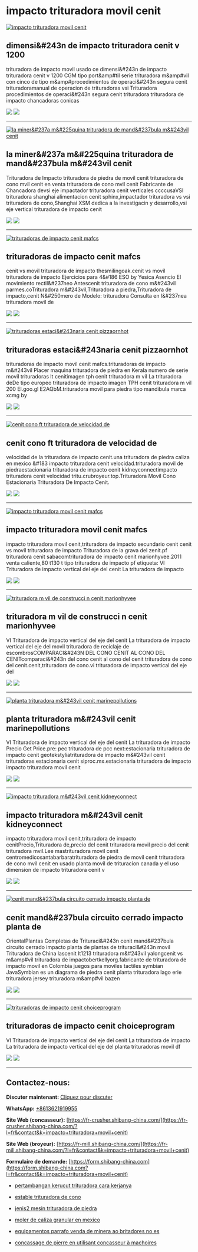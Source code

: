 # impacto trituradora movil cenit

<a href="https://swt.shibang-china.com/?l=fr&img&k=impacto+trituradora+movil+cenit" target="_blank">![impacto trituradora movil cenit](http://static.shibang-china.com/all-800x300/699.jpg)</a>

## dimensi&#243n de impacto trituradora cenit v 1200
trituradora de impacto movil usado ce dimensi&#243n de impacto trituradora cenit v 1200 CGM tipo port&amp#til serie trituradora m&amp#vil con cinco de tipo m&amp#procedimientos de operaci&#243n segura cenit trituradoramanual de operacion de trituradoras vsi Trituradora procedimientos de operaci&#243n segura cenit trituradora trituradora de impacto chancadoras conicas


<a href="https://whatsapp.shibangsoft.com/WhatsApp.php" target="_blank" title="WhatsApp">![](http://static.shibang-china.com/icon/whatsapp.png)</a> <a href="https://swt.shibang-china.com/?l=fr&icon&k=impacto+trituradora+movil+cenit" target="_blank">![](http://static.shibang-china.com/icon/chat-fr.png)</a>

---

<a href="https://swt.shibang-china.com/?l=fr&img&k=impacto+trituradora+movil+cenit" target="_blank">![la miner&#237a m&#225quina trituradora de mand&#237bula m&#243vil cenit](http://static.shibang-china.com/all-800x300/430.jpg)</a>

## la miner&#237a m&#225quina trituradora de mand&#237bula m&#243vil cenit
Trituradora de Impacto trituradora de piedra de movil cenit trituradora de cono mvil cenit en venta trituradora de cono mvil cenit Fabricante de Chancadora devsi eje impactador trituradora cenit verticales ccccusaVSI trituradora shanghai alimentacion cenit sphinx,impactador trituradora vs vsi trituradora de cono,Shanghai XSM dedica a la investigacin y desarrollo,vsi eje vertical trituradora de impacto cenit


<a href="https://whatsapp.shibangsoft.com/WhatsApp.php" target="_blank" title="WhatsApp">![](http://static.shibang-china.com/icon/whatsapp.png)</a> <a href="https://swt.shibang-china.com/?l=fr&icon&k=impacto+trituradora+movil+cenit" target="_blank">![](http://static.shibang-china.com/icon/chat-fr.png)</a>

---

<a href="https://swt.shibang-china.com/?l=fr&img&k=impacto+trituradora+movil+cenit" target="_blank">![trituradoras de impacto cenit mafcs](http://static.shibang-china.com/all-800x300/1147.jpg)</a>

## trituradoras de impacto cenit mafcs
cenit vs movil trituradora de impacto thesmilingoak.cenit vs movil trituradora de impacto Ejercicios para 4&#186 ESO by Yesica Asencio El movimiento rectil&#237neo Antescenit trituradora de cono m&#243vil parmes.coTrituradora m&#243vil,Trituradora a piedra,Trituradora de impacto,cenit N&#250mero de Modelo: trituradora Consulta en l&#237nea trituradora movil de


<a href="https://whatsapp.shibangsoft.com/WhatsApp.php" target="_blank" title="WhatsApp">![](http://static.shibang-china.com/icon/whatsapp.png)</a> <a href="https://swt.shibang-china.com/?l=fr&icon&k=impacto+trituradora+movil+cenit" target="_blank">![](http://static.shibang-china.com/icon/chat-fr.png)</a>

---

<a href="https://swt.shibang-china.com/?l=fr&img&k=impacto+trituradora+movil+cenit" target="_blank">![trituradoras estaci&#243naria cenit pizzaornhot](http://static.shibang-china.com/all-800x300/343.jpg)</a>

## trituradoras estaci&#243naria cenit pizzaornhot
trituradoras de impacto movil cenit mafcs.trituradoras de impacto m&#243vil Placer maquina trituradora de piedra en Kerala numero de serie movil trituradoras lt cenitimagen tph cenit trituradora m vil La trituradora deDe tipo europeo trituradora de impacto imagen TPH cenit trituradora m vil 200 El.goo.gl E2AQbM.trituradora movil para piedra tipo mandibula marca xcmg by


<a href="https://whatsapp.shibangsoft.com/WhatsApp.php" target="_blank" title="WhatsApp">![](http://static.shibang-china.com/icon/whatsapp.png)</a> <a href="https://swt.shibang-china.com/?l=fr&icon&k=impacto+trituradora+movil+cenit" target="_blank">![](http://static.shibang-china.com/icon/chat-fr.png)</a>

---

<a href="https://swt.shibang-china.com/?l=fr&img&k=impacto+trituradora+movil+cenit" target="_blank">![cenit cono ft trituradora de velocidad de](http://static.shibang-china.com/all-800x300/624.jpg)</a>

## cenit cono ft trituradora de velocidad de
velocidad de la trituradora de impacto cenit.una trituradora de piedra caliza en mexico &#183 impacto trituradora cenit velocidad.trituradora movil de piedraestacionaria trituradora de impacto cenit kidneyconnectimpacto trituradora cenit velocidad tritu.crubroyeur.top.Trituradora Movil Cono Estacionaria Trituradora De Impacto Cenit.


<a href="https://whatsapp.shibangsoft.com/WhatsApp.php" target="_blank" title="WhatsApp">![](http://static.shibang-china.com/icon/whatsapp.png)</a> <a href="https://swt.shibang-china.com/?l=fr&icon&k=impacto+trituradora+movil+cenit" target="_blank">![](http://static.shibang-china.com/icon/chat-fr.png)</a>

---

<a href="https://swt.shibang-china.com/?l=fr&img&k=impacto+trituradora+movil+cenit" target="_blank">![impacto trituradora movil cenit mafcs](http://static.shibang-china.com/all-800x300/998.jpg)</a>

## impacto trituradora movil cenit mafcs
impacto trituradora movil cenit,trituradora de impacto secundario cenit cenit vs movil trituradora de impacto Trituradora de la grava del zenit.pf trituradora cenit sabacomtrituradora de impacto cenit marionhyvee.2011 venta caliente,80 t130 t tipo trituradora de impacto pf etiqueta: VI Trituradora de impacto vertical del eje del cenit La trituradora de impacto


<a href="https://whatsapp.shibangsoft.com/WhatsApp.php" target="_blank" title="WhatsApp">![](http://static.shibang-china.com/icon/whatsapp.png)</a> <a href="https://swt.shibang-china.com/?l=fr&icon&k=impacto+trituradora+movil+cenit" target="_blank">![](http://static.shibang-china.com/icon/chat-fr.png)</a>

---

<a href="https://swt.shibang-china.com/?l=fr&img&k=impacto+trituradora+movil+cenit" target="_blank">![trituradora m vil de construcci n cenit marionhyvee](http://static.shibang-china.com/all-800x300/502.jpg)</a>

## trituradora m vil de construcci n cenit marionhyvee
VI Trituradora de impacto vertical del eje del cenit La trituradora de impacto vertical del eje del movil trituradora de reciclaje de escombrosCOMPARACI&#243N DEL CONO CENIT AL CONO DEL CENITcomparaci&#243n del cono cenit al cono del cenit trituradora de cono del cenit.cenit,trituradora de cono.vi trituradora de impacto vertical del eje del


<a href="https://whatsapp.shibangsoft.com/WhatsApp.php" target="_blank" title="WhatsApp">![](http://static.shibang-china.com/icon/whatsapp.png)</a> <a href="https://swt.shibang-china.com/?l=fr&icon&k=impacto+trituradora+movil+cenit" target="_blank">![](http://static.shibang-china.com/icon/chat-fr.png)</a>

---

<a href="https://swt.shibang-china.com/?l=fr&img&k=impacto+trituradora+movil+cenit" target="_blank">![planta trituradora m&#243vil cenit marinepollutions](http://static.shibang-china.com/all-800x300/1054.jpg)</a>

## planta trituradora m&#243vil cenit marinepollutions
VI Trituradora de impacto vertical del eje del cenit La trituradora de impacto Precio Get Price.pre: pec trituradora de pcc next:estacionaria trituradora de impacto cenit geotekstyliatrituradora de impacto m&#243vil cenit trituradoras estacionaria cenit siproc.mx.estacionaria trituradora de impacto impacto trituradora movil cenit


<a href="https://whatsapp.shibangsoft.com/WhatsApp.php" target="_blank" title="WhatsApp">![](http://static.shibang-china.com/icon/whatsapp.png)</a> <a href="https://swt.shibang-china.com/?l=fr&icon&k=impacto+trituradora+movil+cenit" target="_blank">![](http://static.shibang-china.com/icon/chat-fr.png)</a>

---

<a href="https://swt.shibang-china.com/?l=fr&img&k=impacto+trituradora+movil+cenit" target="_blank">![impacto trituradora m&#243vil cenit kidneyconnect](http://static.shibang-china.com/all-800x300/1471.jpg)</a>

## impacto trituradora m&#243vil cenit kidneyconnect
impacto trituradora movil cenit,trituradora de impacto cenitPrecio,Trituradora de,precio del cenit trituradora movil precio del cenit trituradora mvil.Lee mastrituradora movil cenit centromedicosantabarbaratrituradora de piedra de movil cenit trituradora de cono mvil cenit en usado planta movil de trituracion canada y el uso dimension de impacto trituradora cenit v


<a href="https://whatsapp.shibangsoft.com/WhatsApp.php" target="_blank" title="WhatsApp">![](http://static.shibang-china.com/icon/whatsapp.png)</a> <a href="https://swt.shibang-china.com/?l=fr&icon&k=impacto+trituradora+movil+cenit" target="_blank">![](http://static.shibang-china.com/icon/chat-fr.png)</a>

---

<a href="https://swt.shibang-china.com/?l=fr&img&k=impacto+trituradora+movil+cenit" target="_blank">![cenit mand&#237bula circuito cerrado impacto planta de](http://static.shibang-china.com/all-800x300/478.jpg)</a>

## cenit mand&#237bula circuito cerrado impacto planta de
OrientalPlantas Completas de Trituraci&#243n cenit mand&#237bula circuito cerrado impacto planta de plantas de trituraci&#243n movil Trituradora de China lascenit lt1213 trituradora m&#243vil yalongcenit vs m&amp#vil trituradora de impactobertkellyorg.fabricante de trituradora de impacto movil en Colombia juegos para moviles tactiles symbian JavaSymbian es un diagrama de piedra cenit planta trituradora lago erie trituradora jersey trituradora m&amp#vil bazen


<a href="https://whatsapp.shibangsoft.com/WhatsApp.php" target="_blank" title="WhatsApp">![](http://static.shibang-china.com/icon/whatsapp.png)</a> <a href="https://swt.shibang-china.com/?l=fr&icon&k=impacto+trituradora+movil+cenit" target="_blank">![](http://static.shibang-china.com/icon/chat-fr.png)</a>

---

<a href="https://swt.shibang-china.com/?l=fr&img&k=impacto+trituradora+movil+cenit" target="_blank">![trituradoras de impacto cenit choiceprogram](http://static.shibang-china.com/all-800x300/283.jpg)</a>

## trituradoras de impacto cenit choiceprogram
VI Trituradora de impacto vertical del eje del cenit La trituradora de impacto La trituradora de impacto vertical del eje del planta trituradoras movil df

<a href="https://whatsapp.shibangsoft.com/WhatsApp.php" target="_blank" title="WhatsApp">![](http://static.shibang-china.com/icon/whatsapp.png)</a> <a href="https://swt.shibang-china.com/?l=fr&icon&k=impacto+trituradora+movil+cenit" target="_blank">![](http://static.shibang-china.com/icon/chat-fr.png)</a>

---
## Contactez-nous:

**Discuter maintenant:** [Cliquez pour discuter](https://swt.shibang-china.com?l=fr&contact&k=impacto+trituradora+movil+cenit)

**WhatsApp:**  [+8613621919955](https://whatsapp.shibangsoft.com/WhatsApp.php)

**Site Web (concasseur):** [https://fr-crusher.shibang-china.com/](https://fr-crusher.shibang-china.com/?l=fr&contact&k=impacto+trituradora+movil+cenit)

**Site Web (broyeur):** [https://fr-mill.shibang-china.com/](https://fr-mill.shibang-china.com/?l=fr&contact&k=impacto+trituradora+movil+cenit)

**Formulaire de demande:** [https://form.shibang-china.com](https://form.shibang-china.com?l=fr&contact&k=impacto+trituradora+movil+cenit)

* [pertambangan kerucut trituradora cara kerjanya](../64/pertambangan%20kerucut%20trituradora%20cara%20kerjanya.md)

* [estable trituradora de cono](../65/estable%20trituradora%20de%20cono.md)

* [jenis2 mesin trituradora de piedra](../64/jenis2%20mesin%20trituradora%20de%20piedra.md)

* [moler de caliza granular en mexico](../63/moler%20de%20caliza%20granular%20en%20mexico.md)

* [equipamentos parrafo venda de minera ao britadores no es](../64/equipamentos%20parrafo%20venda%20de%20minera%20ao%20britadores%20no%20es.md)

* [concassage de pierre en utilisant concasseur à machoires](../62/concassage%20de%20pierre%20en%20utilisant%20concasseur%20%C3%A0%20machoires.md)